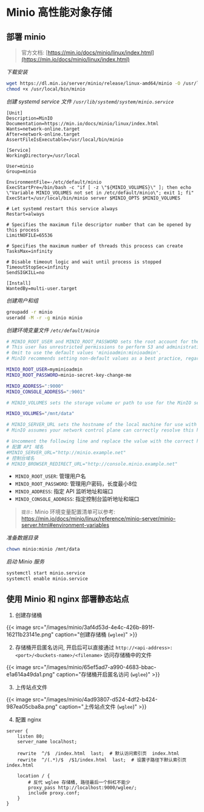 # Minio 高性能对象存储


## 部署 minio

> 官方文档: [https://min.io/docs/minio/linux/index.html](https://min.io/docs/minio/linux/index.html)

*下载安装*

```bash
wget https://dl.min.io/server/minio/release/linux-amd64/minio -O /usr/local/bin/minio
chmod +x /usr/local/bin/minio
```

*创建 systemd service 文件 `/usr/lib/systemd/system/minio.service`*


```
[Unit]
Description=MinIO
Documentation=https://min.io/docs/minio/linux/index.html
Wants=network-online.target
After=network-online.target
AssertFileIsExecutable=/usr/local/bin/minio

[Service]
WorkingDirectory=/usr/local

User=minio
Group=minio

EnvironmentFile=-/etc/default/minio
ExecStartPre=/bin/bash -c "if [ -z \"${MINIO_VOLUMES}\" ]; then echo \"Variable MINIO_VOLUMES not set in /etc/default/minio\"; exit 1; fi"
ExecStart=/usr/local/bin/minio server $MINIO_OPTS $MINIO_VOLUMES

# Let systemd restart this service always
Restart=always

# Specifies the maximum file descriptor number that can be opened by this process
LimitNOFILE=65536

# Specifies the maximum number of threads this process can create
TasksMax=infinity

# Disable timeout logic and wait until process is stopped
TimeoutStopSec=infinity
SendSIGKILL=no

[Install]
WantedBy=multi-user.target
```

*创建用户和组*

```bash
groupadd -r minio
useradd -M -r -g minio minio
```

*创建环境变量文件 `/etc/default/minio`*

```bash
# MINIO_ROOT_USER and MINIO_ROOT_PASSWORD sets the root account for the MinIO server.
# This user has unrestricted permissions to perform S3 and administrative API operations on any resource in the deployment.
# Omit to use the default values 'minioadmin:minioadmin'.
# MinIO recommends setting non-default values as a best practice, regardless of environment

MINIO_ROOT_USER=myminioadmin
MINIO_ROOT_PASSWORD=minio-secret-key-change-me

MINIO_ADDRESS=":9000"
MINIO_CONSOLE_ADDRESS=":9001"

# MINIO_VOLUMES sets the storage volume or path to use for the MinIO server.

MINIO_VOLUMES="/mnt/data"

# MINIO_SERVER_URL sets the hostname of the local machine for use with the MinIO Server
# MinIO assumes your network control plane can correctly resolve this hostname to the local machine

# Uncomment the following line and replace the value with the correct hostname for the local machine.
# 配置 API 域名
#MINIO_SERVER_URL="http://minio.example.net"
# 控制台域名
# MINIO_BROWSER_REDIRECT_URL="http://console.minio.example.net"
```

- `MINIO_ROOT_USER`: 管理用户名
- `MINIO_ROOT_PASSWORD`: 管理用户密码，长度最小8位
- `MINIO_ADDRESS`: 指定 API 监听地址和端口
- `MINIO_CONSOLE_ADDRESS`: 指定控制台监听地址和端口

> `提示:` Minio 环境变量配置清单可以参考:  https://min.io/docs/minio/linux/reference/minio-server/minio-server.html#environment-variables

*准备数据目录*

```bash
chown minio:minio /mnt/data
```

*启动 Minio 服务*

```bash
systemctl start minio.service
systemctl enable minio.service
```

## 使用 Minio 和 nginx 部署静态站点

1. 创建存储桶

{{< image src="/images/minio/3af4d53d-4e4c-426b-891f-16211b23141e.png" caption="创建存储桶 (`wglee`)" >}}

2. 存储桶开启匿名访问, 开启后可以直接通过 `http://<api-address>:<port>/<buckets-name>/<filename>` 访问存储桶中的文件

{{< image src="/images/minio/65ef5ad7-a990-4683-bbac-e1a614a49da1.png" caption="存储桶开启匿名访问 (`wglee`)" >}}

3. 上传站点文件

{{< image src="/images/minio/4ad93807-d524-4df2-b424-987ea05cba8a.png" caption="上传站点文件 (`wglee`)" >}}

4. 配置 nginx 

```
server {
    listen 80;
    server_name localhost;

    rewrite  ^/$  /index.html  last;  # 默认访问索引页  index.html 
    rewrite  ^/(.*)/$  /$1/index.html  last;  # 设置子路径下默认索引页 index.html 

    location / {
        # 反代 wglee 存储桶, 路径最后一个斜杠不能少
        proxy_pass http://localhost:9000/wglee/;
        include proxy.conf;
    }
}
```
